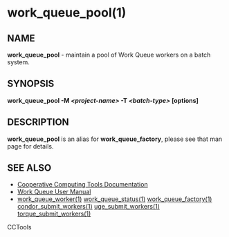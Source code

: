 






















# work_queue_pool(1)

## NAME
**work_queue_pool** - maintain a pool of Work Queue workers on a batch system.

## SYNOPSIS
**work_queue_pool -M _&lt;project-name&gt;_ -T _&lt;batch-type&gt;_ [options]**

## DESCRIPTION
**work_queue_pool** is an alias for **work_queue_factory**,
please see that man page for details.

## SEE ALSO


- [Cooperative Computing Tools Documentation]("../index.html")
- [Work Queue User Manual]("../workqueue.html")
- [work_queue_worker(1)](work_queue_worker.md) [work_queue_status(1)](work_queue_status.md) [work_queue_factory(1)](work_queue_factory.md) [condor_submit_workers(1)](condor_submit_workers.md) [uge_submit_workers(1)](uge_submit_workers.md) [torque_submit_workers(1)](torque_submit_workers.md) 


CCTools
